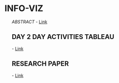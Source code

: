 # INFO-VIZ
<ul>
<i>ABSTRACT</i> - <a href='https://www.overleaf.com/read/djrmwkjprgkq'>Link</a> <br>
<h2>DAY 2 DAY ACTIVITIES TABLEAU</h2>-  <a href='https://public.tableau.com/views/DAYTODAYACTIVITIES/Dashboard2?:language=en-US&:display_count=n&:origin=viz_share_link'>Link</a> <br>
<h2>RESEARCH PAPER</h2> - <a href='https://www.ijstr.org/final-print/nov2019/Analysis-Of-Gender-Wise-Enrolment-Trend-In-Higher-Education-In-India.pdf'>Link</a>
</ul>
